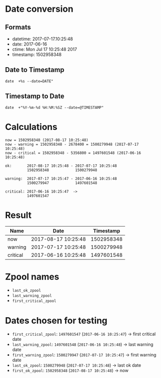 # Date conversion

## Formats

* datetime: 2017-07-17.10:25:48
* date: 2017-06-16
* ctime: Mon Jul 17 10:25:48 2017
* timestamp: 1502958348

## Date to Timestamp

```
date  +%s --date=DATE"
```

## Timestamp to Date

```
date  +"%Y-%m-%d %H:%M:%SZ --date=@TIMESTAMP"
```

# Calculations

```
now = 1502958348 (2017-08-17 10:25:48)
now - warning = 1502958348 - 2678400 = 1500279948 (2017-07-17 10:25:48)
now - critical = 1502958348 - 5356800 = 1497601548 (2017-06-16 10:25:48)
```

```
ok:       2017-08-17 10:25:48 - 2017-07-17 10:25:48
          1502958348            1500279948

warning:  2017-07-17 10:25:47 - 2017-06-16 10:25:48
          1500279947            1497601548

critical: 2017-06-16 10:25:47  ->
          1497601547
```

# Result

| Name     | Date                | Timestamp  |
|----------|---------------------|------------|
| now      | 2017-08-17 10:25:48 | 1502958348 |
| warning  | 2017-07-17 10:25:48 | 1500279948 |
| critical | 2017-06-16 10:25:48 | 1497601548 |

# Zpool names

* `last_ok_zpool`
* `last_warning_zpool`
* `first_critical_zpool`

# Dates chosen for testing

* `first_critical_zpool`: `1497601547` (`2017-06-16 10:25:47`) -> first critical date
* `last_warning_zpool`: `1497601548` (`2017-06-16 10:25:48`) -> last warning date
* `first_warning_zpool`: `1500279947` (`2017-07-17 10:25:47`) -> first warning date
* `last_ok_zpool`: `1500279948` (`2017-07-17 10:25:48`) -> last ok date
* `first_ok_zpool`: `1502958348` (`2017-08-17 10:25:48`) -> now
